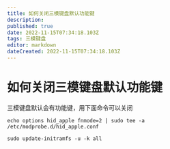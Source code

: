 ```yaml
---
title: 如何关闭三模键盘默认功能键
description: 
published: true
date: 2022-11-15T07:34:18.103Z
tags: 三模键盘
editor: markdown
dateCreated: 2022-11-15T07:34:18.103Z
---
```


# 如何关闭三模键盘默认功能键
三模键盘默认会有功能键，用下面命令可以关闭

```
echo options hid_apple fnmode=2 | sudo tee -a /etc/modprobe.d/hid_apple.conf

sudo update-initramfs -u -k all
```